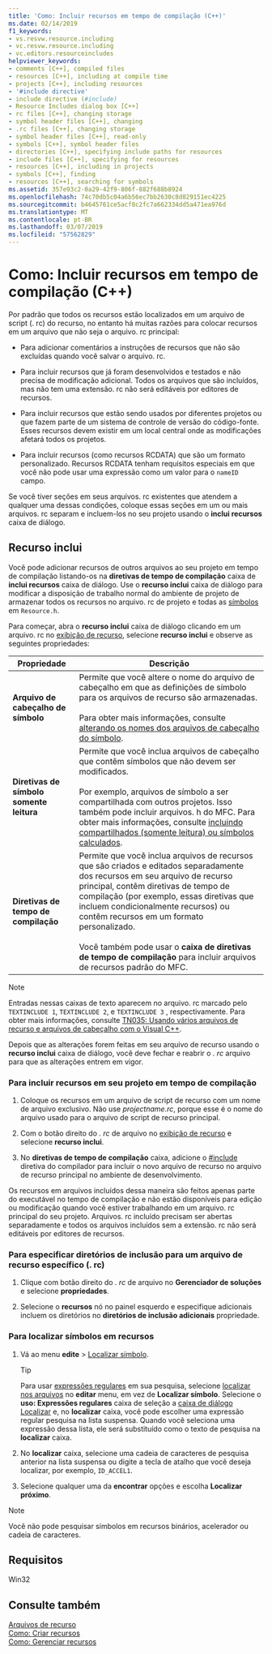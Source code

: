 ```yaml
---
title: 'Como: Incluir recursos em tempo de compilação (C++)'
ms.date: 02/14/2019
f1_keywords:
- vs.resvw.resource.including
- vc.resvw.resource.including
- vc.editors.resourceincludes
helpviewer_keywords:
- comments [C++], compiled files
- resources [C++], including at compile time
- projects [C++], including resources
- '#include directive'
- include directive (#include)
- Resource Includes dialog box [C++]
- rc files [C++], changing storage
- symbol header files [C++], changing
- .rc files [C++], changing storage
- symbol header files [C++], read-only
- symbols [C++], symbol header files
- directories [C++], specifying include paths for resources
- include files [C++], specifying for resources
- resources [C++], including in projects
- symbols [C++], finding
- resources [C++], searching for symbols
ms.assetid: 357e93c2-0a29-42f9-806f-882f688b8924
ms.openlocfilehash: 74c70db5c04a6b56ec7bb2630c8d829151ec4225
ms.sourcegitcommit: b4645761ce5acf8c2fc7a662334dd5a471ea976d
ms.translationtype: MT
ms.contentlocale: pt-BR
ms.lasthandoff: 03/07/2019
ms.locfileid: "57562829"
---
```

# <a name="how-to-include-resources-at-compile-time-c"></a>Como: Incluir recursos em tempo de compilação (C++)

Por padrão que todos os recursos estão localizados em um arquivo de script (. rc) do recurso, no entanto há muitas razões para colocar recursos em um arquivo que não seja o arquivo. rc principal:

- Para adicionar comentários a instruções de recursos que não são excluídas quando você salvar o arquivo. rc.

- Para incluir recursos que já foram desenvolvidos e testados e não precisa de modificação adicional. Todos os arquivos que são incluídos, mas não tem uma extensão. rc não será editáveis por editores de recursos.

- Para incluir recursos que estão sendo usados por diferentes projetos ou que fazem parte de um sistema de controle de versão do código-fonte. Esses recursos devem existir em um local central onde as modificações afetará todos os projetos.

- Para incluir recursos (como recursos RCDATA) que são um formato personalizado. Recursos RCDATA tenham requisitos especiais em que você não pode usar uma expressão como um valor para o `nameID` campo.

Se você tiver seções em seus arquivos. rc existentes que atendem a qualquer uma dessas condições, coloque essas seções em um ou mais arquivos. rc separam e incluem-los no seu projeto usando o **inclui recursos** caixa de diálogo.

## <a name="resource-includes"></a>Recurso inclui

Você pode adicionar recursos de outros arquivos ao seu projeto em tempo de compilação listando-os na **diretivas de tempo de compilação** caixa de **inclui recursos** caixa de diálogo. Use o **recurso inclui** caixa de diálogo para modificar a disposição de trabalho normal do ambiente de projeto de armazenar todos os recursos no arquivo. rc de projeto e todas as [símbolos](../windows/symbols-resource-identifiers.md) em `Resource.h`.

Para começar, abra o **recurso inclui** caixa de diálogo clicando em um arquivo. rc no [exibição de recurso](/windows/how-to-create-a-resource-script-file#create-resources), selecione **recurso inclui** e observe as seguintes propriedades:

| Propriedade | Descrição |
|---|---|
| **Arquivo de cabeçalho de símbolo** | Permite que você altere o nome do arquivo de cabeçalho em que as definições de símbolo para os arquivos de recurso são armazenadas.<br/><br/>Para obter mais informações, consulte [alterando os nomes dos arquivos de cabeçalho do símbolo](../windows/changing-the-names-of-symbol-header-files.md). |
| **Diretivas de símbolo somente leitura** | Permite que você inclua arquivos de cabeçalho que contêm símbolos que não devem ser modificados.<br/><br/>Por exemplo, arquivos de símbolo a ser compartilhada com outros projetos. Isso também pode incluir arquivos. h do MFC. Para obter mais informações, consulte [incluindo compartilhados (somente leitura) ou símbolos calculados](../windows/including-shared-read-only-or-calculated-symbols.md). |
| **Diretivas de tempo de compilação** | Permite que você inclua arquivos de recursos que são criados e editados separadamente dos recursos em seu arquivo de recurso principal, contêm diretivas de tempo de compilação (por exemplo, essas diretivas que incluem condicionalmente recursos) ou contêm recursos em um formato personalizado.<br/><br/>Você também pode usar o **caixa de diretivas de tempo de compilação** para incluir arquivos de recursos padrão do MFC. |

> [!NOTE]
> Entradas nessas caixas de texto aparecem no arquivo. rc marcado pelo `TEXTINCLUDE 1`, `TEXTINCLUDE 2`, e `TEXTINCLUDE 3` , respectivamente. Para obter mais informações, consulte [TN035: Usando vários arquivos de recurso e arquivos de cabeçalho com o Visual C++](../mfc/tn035-using-multiple-resource-files-and-header-files-with-visual-cpp.md).

Depois que as alterações forem feitas em seu arquivo de recurso usando o **recurso inclui** caixa de diálogo, você deve fechar e reabrir o *. rc* arquivo para que as alterações entrem em vigor.

### <a name="to-include-resources-in-your-project-at-compile-time"></a>Para incluir recursos em seu projeto em tempo de compilação

1. Coloque os recursos em um arquivo de script de recurso com um nome de arquivo exclusivo. Não use *projectname.rc*, porque esse é o nome do arquivo usado para o arquivo de script de recurso principal.

1. Com o botão direito do *. rc* de arquivo no [exibição de recurso](/windows/how-to-create-a-resource-script-file#create-resources) e selecione **recurso inclui**.

1. No **diretivas de tempo de compilação** caixa, adicione o [#include](../preprocessor/hash-include-directive-c-cpp.md) diretiva do compilador para incluir o novo arquivo de recurso no arquivo de recurso principal no ambiente de desenvolvimento.

Os recursos em arquivos incluídos dessa maneira são feitos apenas parte do executável no tempo de compilação e não estão disponíveis para edição ou modificação quando você estiver trabalhando em um arquivo. rc principal do seu projeto. Arquivos. rc incluído precisam ser abertas separadamente e todos os arquivos incluídos sem a extensão. rc não será editáveis por editores de recursos.

### <a name="to-specify-include-directories-for-a-specific-resource-rc-file"></a>Para especificar diretórios de inclusão para um arquivo de recurso específico (. rc)

1. Clique com botão direito do *. rc* de arquivo no **Gerenciador de soluções** e selecione **propriedades**.

1. Selecione o **recursos** nó no painel esquerdo e especifique adicionais incluem os diretórios no **diretórios de inclusão adicionais** propriedade.

### <a name="to-find-symbols-in-resources"></a>Para localizar símbolos em recursos

1. Vá ao menu **edite** > [Localizar símbolo](/visualstudio/ide/go-to).

   > [!TIP]
   > Para usar [expressões regulares](/visualstudio/ide/using-regular-expressions-in-visual-studio) em sua pesquisa, selecione [localizar nos arquivos](/visualstudio/ide/reference/find-command) no **editar** menu, em vez de **Localizar símbolo**. Selecione o **uso: Expressões regulares** caixa de seleção a [caixa de diálogo Localizar](/visualstudio/ide/finding-and-replacing-text) e, no **localizar** caixa, você pode escolher uma expressão regular pesquisa na lista suspensa. Quando você seleciona uma expressão dessa lista, ele será substituído como o texto de pesquisa na **localizar** caixa.

1. No **localizar** caixa, selecione uma cadeia de caracteres de pesquisa anterior na lista suspensa ou digite a tecla de atalho que você deseja localizar, por exemplo, `ID_ACCEL1`.

1. Selecione qualquer uma da **encontrar** opções e escolha **Localizar próximo**.

> [!NOTE]
> Você não pode pesquisar símbolos em recursos binários, acelerador ou cadeia de caracteres.

## <a name="requirements"></a>Requisitos

Win32

## <a name="see-also"></a>Consulte também

[Arquivos de recurso](../windows/resource-files-visual-studio.md)<br/>
[Como: Criar recursos](../windows/how-to-create-a-resource-script-file.md)<br/>
[Como: Gerenciar recursos](../windows/how-to-copy-resources.md)<br/>